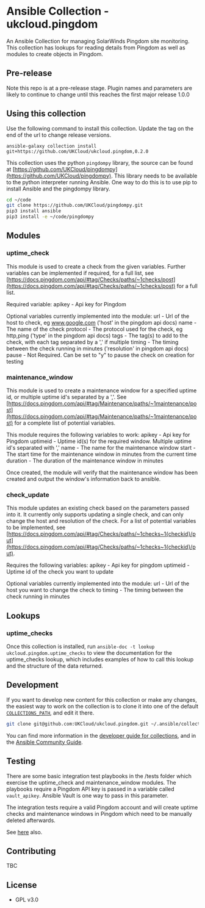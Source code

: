 # Ansible Collection - ukcloud.pingdom

An Ansible Collection for managing SolarWinds Pingdom site monitoring. This collection has lookups for reading details from Pingdom as well as modules to create objects in Pingdom.

## Pre-release

Note this repo is at a pre-release stage. Plugin names and parameters are likely to continue to change until this reaches the first major release 1.0.0

## Using this collection

Use the following command to install this collection. Update the tag on the end of the url to change release versions.

`ansible-galaxy collection install git+https://github.com/UKCloud/ukcloud.pingdom,0.2.0`


This collection uses the python `pingdompy` library, the source can be found at [https://github.com/UKCloud/pingdompy](https://github.com/UKCloud/pingdompy). This library needs to be available to the python interpreter running Ansible. One way to do this is to use pip to install Ansible and the pingdompy library.

```bash
cd ~/code
git clone https://github.com/UKCloud/pingdompy.git
pip3 install ansible
pip3 install -e ~/code/pingdompy
```

## Modules

### uptime_check

This module is used to create a check from the given variables. Further variables can be implemented if required, for a full list, see [https://docs.pingdom.com/api/#tag/Checks/paths/~1checks/post](https://docs.pingdom.com/api/#tag/Checks/paths/~1checks/post) for a full list.

Required variable:
apikey - Api key for Pingdom

Optional variables currently implemented into the module:
url - Url of the host to check, eg www.google.com ('host' in the pingdom api docs)
name - The name of the check
protocol - The protocol used for the check, eg http,ping ('type' in the pingdom api docs)
tags - The tag(s) to add to the check, with each tag separated by a ',' if multiple
timing - The timing between the check running in minutes ('resolution' in pingdom api docs)
pause - Not Required. Can be set to "y" to pause the check on creation for testing

### maintenance_window

This module is used to create a maintenance window for a specified uptime id, or multiple uptime id's separated by a ','. See [https://docs.pingdom.com/api/#tag/Maintenance/paths/~1maintenance/post](https://docs.pingdom.com/api/#tag/Maintenance/paths/~1maintenance/post) for a complete list of potential variables.

This module requires the following variables to work:
apikey - Api key for Pingdom
uptimeid - Uptime id(s) for the required window. Multiple uptime id's separated with ','
name - The name for the maintenance window
start - The start time for the maintenance window in minutes from the current time
duration - The duration of the maintenance window in minutes

Once created, the module will verify that the maintenance window has been created and
output the window's information back to ansible.

### check_update

This module updates an existing check based on the parameters passed into it. It currently only supports updating a single check, and can only change the host and resolution of the check. For a list of potential variables to be implemented, see [https://docs.pingdom.com/api/#tag/Checks/paths/~1checks~1{checkid}/put](https://docs.pingdom.com/api/#tag/Checks/paths/~1checks~1{checkid}/put).

Requires the following variables:
apikey - Api key for pingdom
uptimeid - Uptime id of the check you want to update

Optional variables currently implemented into the module:
url - Url of the host you want to change the check to
timing - The timing between the check running in minutes

## Lookups

### uptime_checks

Once this collection is installed, run `ansible-doc -t lookup ukcloud.pingdom.uptime_checks` to view the documentation for the uptime_checks lookup, which includes examples of how to call this lookup and the structure of the data returned.

## Development

If you want to develop new content for this collection or make any changes, the easiest way to work on the collection is to clone it into one of the default [`COLLECTIONS_PATH`](https://docs.ansible.com/ansible/latest/reference_appendices/config.html#collections-paths), and edit it there.

```bash
git clone git@github.com:UKCloud/ukcloud.pingdom.git ~/.ansible/collections/ansible_collections/ukcloud/pingdom
```

You can find more information in the [developer guide for collections](https://docs.ansible.com/ansible/devel/dev_guide/developing_collections.html#contributing-to-collections), and in the [Ansible Community Guide](https://docs.ansible.com/ansible/latest/community/index.html).

## Testing

There are some basic integration test playbooks in the /tests folder which exercise the uptime_check and maintenance_window modules. The playbooks require a Pingdom API key is passed in a variable called `vault_apikey`. Ansible Vault is one way to pass in this parameter.

The integration tests require a valid Pingdom account and will create uptime checks and maintenance windows in Pingdom which need to be manually deleted afterwards.

See [here](https://docs.ansible.com/ansible/devel/dev_guide/developing_collections.html#testing-collections) also.

## Contributing

TBC

## License

* GPL v3.0
